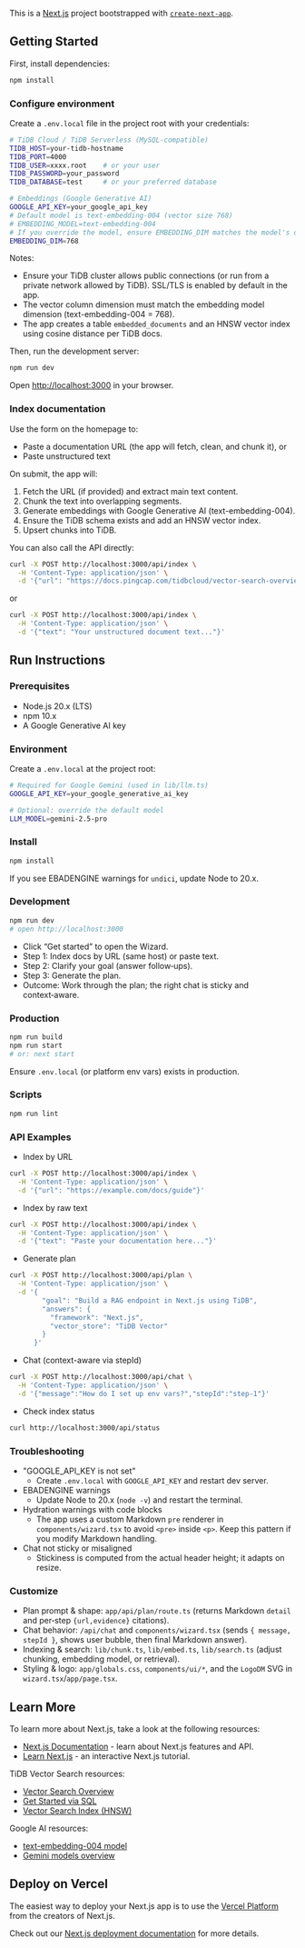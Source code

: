 This is a [Next.js](https://nextjs.org) project bootstrapped with [`create-next-app`](https://nextjs.org/docs/app/api-reference/cli/create-next-app).

## Getting Started

First, install dependencies:

```bash
npm install
```

### Configure environment
Create a `.env.local` file in the project root with your credentials:

```bash
# TiDB Cloud / TiDB Serverless (MySQL-compatible)
TIDB_HOST=your-tidb-hostname
TIDB_PORT=4000
TIDB_USER=xxxx.root    # or your user
TIDB_PASSWORD=your_password
TIDB_DATABASE=test     # or your preferred database

# Embeddings (Google Generative AI)
GOOGLE_API_KEY=your_google_api_key
# Default model is text-embedding-004 (vector size 768)
# EMBEDDING_MODEL=text-embedding-004
# If you override the model, ensure EMBEDDING_DIM matches the model's output dimension.
EMBEDDING_DIM=768
```

Notes:
- Ensure your TiDB cluster allows public connections (or run from a private network allowed by TiDB). SSL/TLS is enabled by default in the app.
- The vector column dimension must match the embedding model dimension (text-embedding-004 = 768).
- The app creates a table `embedded_documents` and an HNSW vector index using cosine distance per TiDB docs.

Then, run the development server:

```bash
npm run dev
```

Open [http://localhost:3000](http://localhost:3000) in your browser.

### Index documentation
Use the form on the homepage to:
- Paste a documentation URL (the app will fetch, clean, and chunk it), or
- Paste unstructured text

On submit, the app will:
1. Fetch the URL (if provided) and extract main text content.
2. Chunk the text into overlapping segments.
3. Generate embeddings with Google Generative AI (text-embedding-004).
4. Ensure the TiDB schema exists and add an HNSW vector index.
5. Upsert chunks into TiDB.

You can also call the API directly:

```bash
curl -X POST http://localhost:3000/api/index \
  -H 'Content-Type: application/json' \
  -d '{"url": "https://docs.pingcap.com/tidbcloud/vector-search-overview/"}'
```

or

```bash
curl -X POST http://localhost:3000/api/index \
  -H 'Content-Type: application/json' \
  -d '{"text": "Your unstructured document text..."}'
```

## Run Instructions

### Prerequisites
- Node.js 20.x (LTS)
- npm 10.x
- A Google Generative AI key

### Environment
Create a `.env.local` at the project root:

```bash
# Required for Google Gemini (used in lib/llm.ts)
GOOGLE_API_KEY=your_google_generative_ai_key

# Optional: override the default model
LLM_MODEL=gemini-2.5-pro
```

### Install
```bash
npm install
```
If you see EBADENGINE warnings for `undici`, update Node to 20.x.

### Development
```bash
npm run dev
# open http://localhost:3000
```
- Click “Get started” to open the Wizard.
- Step 1: Index docs by URL (same host) or paste text.
- Step 2: Clarify your goal (answer follow‑ups).
- Step 3: Generate the plan.
- Outcome: Work through the plan; the right chat is sticky and context‑aware.

### Production
```bash
npm run build
npm run start
# or: next start
```
Ensure `.env.local` (or platform env vars) exists in production.

### Scripts
```bash
npm run lint
```

### API Examples
- Index by URL
```bash
curl -X POST http://localhost:3000/api/index \
  -H 'Content-Type: application/json' \
  -d '{"url": "https://example.com/docs/guide"}'
```
- Index by raw text
```bash
curl -X POST http://localhost:3000/api/index \
  -H 'Content-Type: application/json' \
  -d '{"text": "Paste your documentation here..."}'
```
- Generate plan
```bash
curl -X POST http://localhost:3000/api/plan \
  -H 'Content-Type: application/json' \
  -d '{
        "goal": "Build a RAG endpoint in Next.js using TiDB",
        "answers": {
          "framework": "Next.js",
          "vector_store": "TiDB Vector"
        }
      }'
```
- Chat (context-aware via stepId)
```bash
curl -X POST http://localhost:3000/api/chat \
  -H 'Content-Type: application/json' \
  -d '{"message":"How do I set up env vars?","stepId":"step-1"}'
```
- Check index status
```bash
curl http://localhost:3000/api/status
```

### Troubleshooting
- "GOOGLE_API_KEY is not set"
  - Create `.env.local` with `GOOGLE_API_KEY` and restart dev server.
- EBADENGINE warnings
  - Update Node to 20.x (`node -v`) and restart the terminal.
- Hydration warnings with code blocks
  - The app uses a custom Markdown `pre` renderer in `components/wizard.tsx` to avoid `<pre>` inside `<p>`. Keep this pattern if you modify Markdown handling.
- Chat not sticky or misaligned
  - Stickiness is computed from the actual header height; it adapts on resize.

### Customize
- Plan prompt & shape: `app/api/plan/route.ts` (returns Markdown `detail` and per‑step `{url,evidence}` citations).
- Chat behavior: `/api/chat` and `components/wizard.tsx` (sends `{ message, stepId }`, shows user bubble, then final Markdown answer).
- Indexing & search: `lib/chunk.ts`, `lib/embed.ts`, `lib/search.ts` (adjust chunking, embedding model, or retrieval).
- Styling & logo: `app/globals.css`, `components/ui/*`, and the `LogoDM` SVG in `wizard.tsx`/`app/page.tsx`.

## Learn More

To learn more about Next.js, take a look at the following resources:

- [Next.js Documentation](https://nextjs.org/docs) - learn about Next.js features and API.
- [Learn Next.js](https://nextjs.org/learn) - an interactive Next.js tutorial.

TiDB Vector Search resources:
- [Vector Search Overview](https://docs.pingcap.com/tidbcloud/vector-search-overview/)
- [Get Started via SQL](https://docs.pingcap.com/tidbcloud/vector-search-get-started-using-sql/)
- [Vector Search Index (HNSW)](https://docs.pingcap.com/tidbcloud/vector-search-index/)

Google AI resources:
- [text-embedding-004 model](https://ai.google.dev/gemini-api/docs/embeddings)
- [Gemini models overview](https://ai.google.dev/gemini-api/docs/models)

## Deploy on Vercel

The easiest way to deploy your Next.js app is to use the [Vercel Platform](https://vercel.com/new?utm_medium=default-template&filter=next.js&utm_source=create-next-app&utm_campaign=create-next-app-readme) from the creators of Next.js.

Check out our [Next.js deployment documentation](https://nextjs.org/docs/app/building-your-application/deploying) for more details.
